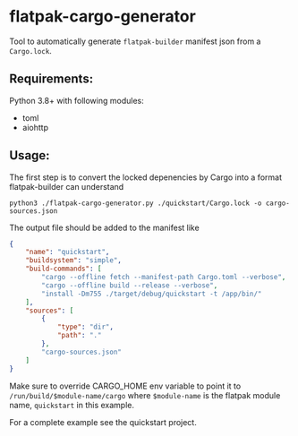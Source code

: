 # flatpak-cargo-generator

Tool to automatically generate `flatpak-builder` manifest json from a `Cargo.lock`.

## Requirements:

Python 3.8+ with following modules:

- toml
- aiohttp

## Usage:

The first step is to convert the locked depenencies by Cargo into a format flatpak-builder can understand
```
python3 ./flatpak-cargo-generator.py ./quickstart/Cargo.lock -o cargo-sources.json
```

The output file should be added to the manifest like
```json
{
    "name": "quickstart",
    "buildsystem": "simple",
    "build-commands": [
        "cargo --offline fetch --manifest-path Cargo.toml --verbose",
        "cargo --offline build --release --verbose",
        "install -Dm755 ./target/debug/quickstart -t /app/bin/"
    ],
    "sources": [
        {
            "type": "dir",
            "path": "."
        },
        "cargo-sources.json"
    ]
}
```

Make sure to override CARGO_HOME env variable to point it to `/run/build/$module-name/cargo` where `$module-name` is the flatpak module name, `quickstart` in this example.


For a complete example see the quickstart project.
